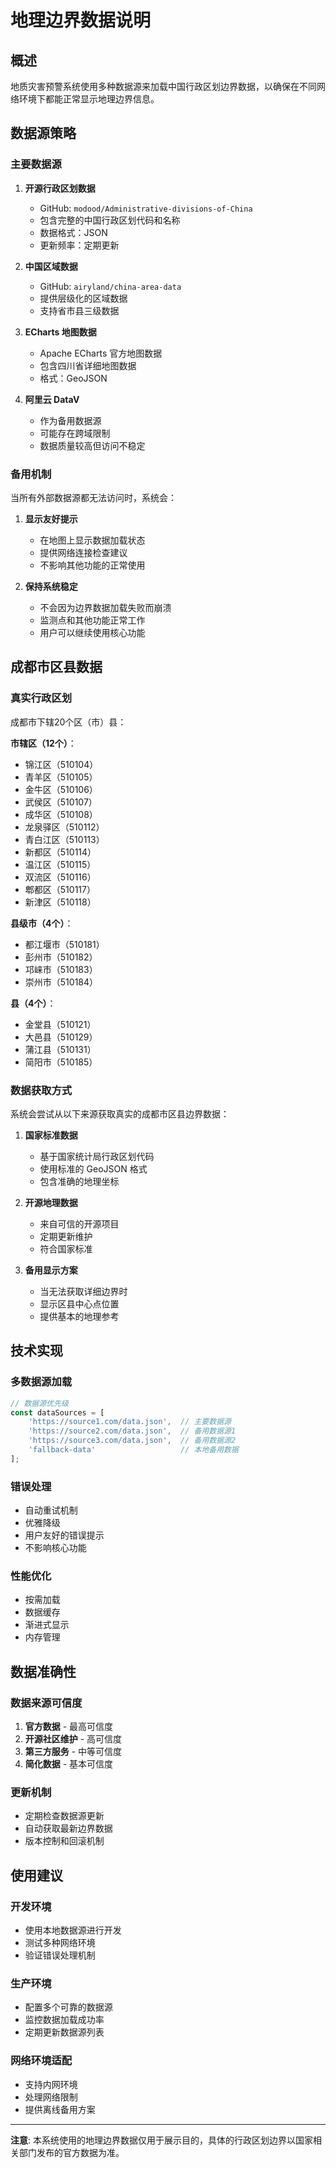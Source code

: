# 地理边界数据说明

## 概述

地质灾害预警系统使用多种数据源来加载中国行政区划边界数据，以确保在不同网络环境下都能正常显示地理边界信息。

## 数据源策略

### 主要数据源

1. **开源行政区划数据**
   - GitHub: `modood/Administrative-divisions-of-China`
   - 包含完整的中国行政区划代码和名称
   - 数据格式：JSON
   - 更新频率：定期更新

2. **中国区域数据**
   - GitHub: `airyland/china-area-data`
   - 提供层级化的区域数据
   - 支持省市县三级数据

3. **ECharts 地图数据**
   - Apache ECharts 官方地图数据
   - 包含四川省详细地图数据
   - 格式：GeoJSON

4. **阿里云 DataV**
   - 作为备用数据源
   - 可能存在跨域限制
   - 数据质量较高但访问不稳定

### 备用机制

当所有外部数据源都无法访问时，系统会：

1. **显示友好提示**
   - 在地图上显示数据加载状态
   - 提供网络连接检查建议
   - 不影响其他功能的正常使用

2. **保持系统稳定**
   - 不会因为边界数据加载失败而崩溃
   - 监测点和其他功能正常工作
   - 用户可以继续使用核心功能

## 成都市区县数据

### 真实行政区划

成都市下辖20个区（市）县：

**市辖区（12个）**：
- 锦江区（510104）
- 青羊区（510105）
- 金牛区（510106）
- 武侯区（510107）
- 成华区（510108）
- 龙泉驿区（510112）
- 青白江区（510113）
- 新都区（510114）
- 温江区（510115）
- 双流区（510116）
- 郫都区（510117）
- 新津区（510118）

**县级市（4个）**：
- 都江堰市（510181）
- 彭州市（510182）
- 邛崃市（510183）
- 崇州市（510184）

**县（4个）**：
- 金堂县（510121）
- 大邑县（510129）
- 蒲江县（510131）
- 简阳市（510185）

### 数据获取方式

系统会尝试从以下来源获取真实的成都市区县边界数据：

1. **国家标准数据**
   - 基于国家统计局行政区划代码
   - 使用标准的 GeoJSON 格式
   - 包含准确的地理坐标

2. **开源地理数据**
   - 来自可信的开源项目
   - 定期更新维护
   - 符合国家标准

3. **备用显示方案**
   - 当无法获取详细边界时
   - 显示区县中心点位置
   - 提供基本的地理参考

## 技术实现

### 多数据源加载

```javascript
// 数据源优先级
const dataSources = [
    'https://source1.com/data.json',  // 主要数据源
    'https://source2.com/data.json',  // 备用数据源1
    'https://source3.com/data.json',  // 备用数据源2
    'fallback-data'                   // 本地备用数据
];
```

### 错误处理

- 自动重试机制
- 优雅降级
- 用户友好的错误提示
- 不影响核心功能

### 性能优化

- 按需加载
- 数据缓存
- 渐进式显示
- 内存管理

## 数据准确性

### 数据来源可信度

1. **官方数据** - 最高可信度
2. **开源社区维护** - 高可信度
3. **第三方服务** - 中等可信度
4. **简化数据** - 基本可信度

### 更新机制

- 定期检查数据源更新
- 自动获取最新边界数据
- 版本控制和回滚机制

## 使用建议

### 开发环境

- 使用本地数据源进行开发
- 测试多种网络环境
- 验证错误处理机制

### 生产环境

- 配置多个可靠的数据源
- 监控数据加载成功率
- 定期更新数据源列表

### 网络环境适配

- 支持内网环境
- 处理网络限制
- 提供离线备用方案

---

**注意**: 本系统使用的地理边界数据仅用于展示目的，具体的行政区划边界以国家相关部门发布的官方数据为准。
